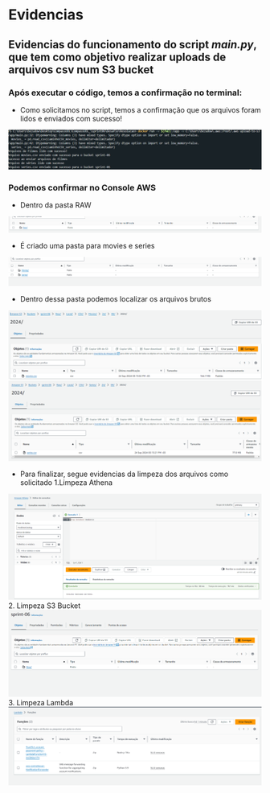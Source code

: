 # **Evidencias**
## Evidencias do funcionamento do script *main.py*, que tem como objetivo realizar uploads de arquivos csv num S3 bucket

### Após executar o código, temos a confirmação no terminal: 
- Como solicitamos no script, temos a confirmação que os arquivos foram lidos e enviados com sucesso! 
<img src="../evidencias/img/ResultadoTerminal.png">

### Podemos confirmar no Console AWS
- Dentro da pasta RAW
<img src="../evidencias/img/Pasta RAW.png">

- É criado uma pasta para movies e series
<img src="../evidencias/img/Movies_Series.png">

- Dentro dessa pasta podemos localizar os arquivos brutos 
<img src="../evidencias/img/EvidenciaMovies.csv.png">
<img src="../evidencias/img/EvidenciaSeries.csv.png">


- Para finalizar, segue evidencias da limpeza dos arquivos como solicitado
1.Limpeza Athena
<img src="../evidencias/img/Limpeza_Athena.png">
2. Limpeza S3 Bucket
<img src="../evidencias/img/Limpeza_Bucket.png">
3. Limpeza Lambda
<img src="../evidencias/img/Limpeza_Lambda.png">

